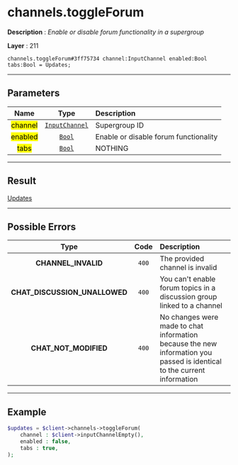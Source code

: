 # channels.toggleForum

**Description** : *Enable or disable forum functionality in a supergroup*

**Layer** : 211

```tl
channels.toggleForum#3ff75734 channel:InputChannel enabled:Bool tabs:Bool = Updates;
```

---

## Parameters

| Name | Type | Description |
| :---: | :---: | :--- |
| <mark>channel</mark> | [`InputChannel`](type/InputChannel) | Supergroup ID |
| <mark>enabled</mark> | [`Bool`](type/Bool) | Enable or disable forum functionality |
| <mark>tabs</mark> | [`Bool`](type/Bool) | NOTHING |

---

## Result

[Updates](type/Updates)

---

## Possible Errors

| Type | Code | Description |
| :---: | :---: | :--- |
| **CHANNEL_INVALID** | `400` | The provided channel is invalid |
| **CHAT_DISCUSSION_UNALLOWED** | `400` | You can't enable forum topics in a discussion group linked to a channel |
| **CHAT_NOT_MODIFIED** | `400` | No changes were made to chat information because the new information you passed is identical to the current information |

---

## Example

```php
$updates = $client->channels->toggleForum(
	channel : $client->inputChannelEmpty(),
	enabled : false,
	tabs : true,
);
```